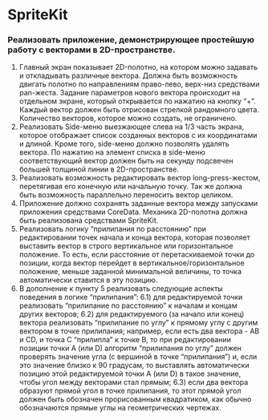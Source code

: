 # SpriteKit

### Реализовать приложение, демонстрирующее простейшую работу с векторами в 2D-пространстве.
1. Главный экран показывает 2D-полотно, на котором можно задавать и откладывать различные вектора. Должна быть возможность двигать полотно по направлениям право-лево, верх-низ средствами pan-жеста. Задание параметров нового вектора происходит на отдельном экране, который открывается по нажатию на кнопку “+”. Каждый вектор должен быть отрисован стрелкой рандомного цвета.
Количество векторов, которое можно создать, не ограничено.
2. Реализовать Side-меню выезжающее слева на 1/3 часть экрана, которое отображает список созданных векторов с их координатами и длиной. Кроме того, side-меню должно позволять удалять вектора. По нажатию на элемент списка в side-меню соответствующий вектор должен быть на секунду подсвечен большей толщиной линии в 2D-пространстве.
3. Реализовать возможность редактировать вектор long-press-жестом, перетягивая его конечную или начальную точку. Так же должна быть возможность параллельно переносить вектор целиком.
4. Приложение должно сохранять заданные вектора между запусками приложения средствами CoreData. Механика 2D-полотна должна быть реализована средствами SpriteKit.
5. Реализовать логику “прилипания по расстоянию” при редактировании точек начала и конца вектора, которая позволяет выставить вектор в строго вертикальное или горизонтальное положение. То есть, если расстояние от перетаскиваемой точки до позиции, когда вектор перейдет в вертикальное/горизонтальное положение, меньше заданной минимальной величины, то точка автоматически ставится в эту позицию.
6. В дополнение к пункту 5 реализовать следующие аспекты поведения в логике “прилипания”:
6.1) для редактируемой точки реализовать “прилипание по расстоянию” к началам и концам других векторов;
6.2) для редактируемого (за начало или конец) вектора реализовать “прилипание по углу” к прямому углу с другим вектором в точке прилипания; например, если есть два вектора - AB и СD, и точка С “прилипла” к точке В, то при редактировании позиции точки A (или D) алгоритм “прилипания по углу” должен проверять значение угла (с вершиной в точке “прилипания”) и, если это значение близко к 90 градусам, то
выставлять автоматически позицию этой редактируемой точки А (или D) в такое значение, чтобы угол между векторами стал прямым;
6.3) если два вектора образуют прямой угол в точке прилипания, то этот прямой угол должен быть обозначен прорисованным квадратиком, как обычно обозначаются прямые углы на геометрических чертежах.
